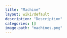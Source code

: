 ```yaml
---
title: "Machine"
layout: wiki/default
description: "Description"
categories: []
image-path: "machines.png"
---
```

